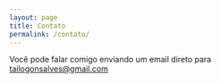 ```yaml
---
layout: page
title: Contato
permalink: /contato/
---
```



Você pode falar comigo enviando um email direto para [tailogonsalves@gmail.com](mailto:tailogonsalves@gmail.com)